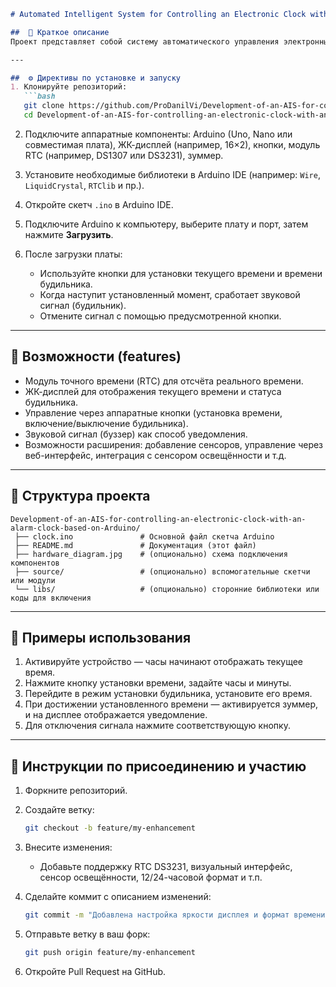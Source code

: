 ````markdown
# Automated Intelligent System for Controlling an Electronic Clock with Alarm (Arduino)

##  📌 Краткое описание  
Проект представляет собой систему автоматического управления электронными часами с будильником на базе **Arduino**. Он демонстрирует основы работы с аппаратными компонентами, настройку времени, активацию будильника и управление через интерфейс (например, кнопки и дисплей).

---

##  ⚙️ Директивы по установке и запуску  
1. Клонируйте репозиторий:  
   ```bash
   git clone https://github.com/ProDanilVi/Development-of-an-AIS-for-controlling-an-electronic-clock-with-an-alarm-clock-based-on-Arduino.git
   cd Development-of-an-AIS-for-controlling-an-electronic-clock-with-an-alarm-clock-based-on-Arduino
````

2. Подключите аппаратные компоненты: Arduino (Uno, Nano или совместимая плата), ЖК-дисплей (например, 16×2), кнопки, модуль RTC (например, DS1307 или DS3231), зуммер.
3. Установите необходимые библиотеки в Arduino IDE (например: `Wire`, `LiquidCrystal`, `RTClib` и пр.).
4. Откройте скетч `.ino` в Arduino IDE.
5. Подключите Arduino к компьютеру, выберите плату и порт, затем нажмите **Загрузить**.
6. После загрузки платы:

   * Используйте кнопки для установки текущего времени и времени будильника.
   * Когда наступит установленный момент, сработает звуковой сигнал (будильник).
   * Отмените сигнал с помощью предусмотренной кнопки.

---

## 🚀 Возможности (features)

* Модуль точного времени (RTC) для отсчёта реального времени.
* ЖК-дисплей для отображения текущего времени и статуса будильника.
* Управление через аппаратные кнопки (установка времени, включение/выключение будильника).
* Звуковой сигнал (буззер) как способ уведомления.
* Возможности расширения: добавление сенсоров, управление через веб-интерфейс, интеграция с сенсором освещённости и т.д.

---

## 📂 Структура проекта

```
Development-of-an-AIS-for-controlling-an-electronic-clock-with-an-alarm-clock-based-on-Arduino/
 ├── clock.ino               # Основной файл скетча Arduino
 ├── README.md               # Документация (этот файл)
 ├── hardware_diagram.jpg    # (опционально) схема подключения компонентов
 ├── source/                 # (опционально) вспомогательные скетчи или модули
 └── libs/                   # (опционально) сторонние библиотеки или коды для включения
```

---

## 📝 Примеры использования

1. Активируйте устройство — часы начинают отображать текущее время.
2. Нажмите кнопку установки времени, задайте часы и минуты.
3. Перейдите в режим установки будильника, установите его время.
4. При достижении установленного времени — активируется зуммер, и на дисплее отображается уведомление.
5. Для отключения сигнала нажмите соответствующую кнопку.

---

## 🤝 Инструкции по присоединению и участию

1. Форкните репозиторий.
2. Создайте ветку:

   ```bash
   git checkout -b feature/my-enhancement
   ```
3. Внесите изменения:

   * Добавьте поддержку RTC DS3231, визуальный интерфейс, сенсор освещённости, 12/24-часовой формат и т.п.
4. Сделайте коммит с описанием изменений:

   ```bash
   git commit -m "Добавлена настройка яркости дисплея и формат времени"
   ```
5. Отправьте ветку в ваш форк:

   ```bash
   git push origin feature/my-enhancement
   ```
6. Откройте Pull Request на GitHub.
